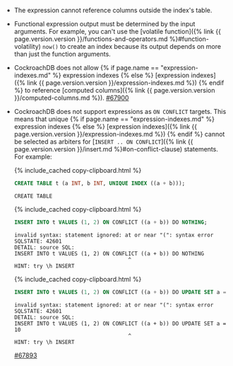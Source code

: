 - The expression cannot reference columns outside the index's table.
- Functional expression output must be determined by the input arguments. For example, you can't use the [volatile function]({% link {{ page.version.version }}/functions-and-operators.md %}#function-volatility) `now()` to create an index because its output depends on more than just the function arguments.
- CockroachDB does not allow {% if page.name == "expression-indexes.md" %} expression indexes {% else %} [expression indexes]({% link {{ page.version.version }}/expression-indexes.md %}) {% endif %} to reference [computed columns]({% link {{ page.version.version }}/computed-columns.md %}). [#67900](https://github.com/cockroachdb/cockroach/issues/67900)
- CockroachDB does not support expressions as `ON CONFLICT` targets. This means that unique {% if page.name == "expression-indexes.md" %} expression indexes {% else %} [expression indexes]({% link {{ page.version.version }}/expression-indexes.md %}) {% endif %} cannot be selected as arbiters for [`INSERT .. ON CONFLICT`]({% link {{ page.version.version }}/insert.md %}#on-conflict-clause) statements. For example:

	{% include_cached copy-clipboard.html %}
	~~~ sql
	CREATE TABLE t (a INT, b INT, UNIQUE INDEX ((a + b)));
	~~~

	~~~
	CREATE TABLE
	~~~

	{% include_cached copy-clipboard.html %}
	~~~ sql
	INSERT INTO t VALUES (1, 2) ON CONFLICT ((a + b)) DO NOTHING;
	~~~

	~~~
	invalid syntax: statement ignored: at or near "(": syntax error
	SQLSTATE: 42601
	DETAIL: source SQL:
	INSERT INTO t VALUES (1, 2) ON CONFLICT ((a + b)) DO NOTHING
	                                    ^
	HINT: try \h INSERT
	~~~

	{% include_cached copy-clipboard.html %}
	~~~ sql
	INSERT INTO t VALUES (1, 2) ON CONFLICT ((a + b)) DO UPDATE SET a = 10;
	~~~

	~~~
	invalid syntax: statement ignored: at or near "(": syntax error
	SQLSTATE: 42601
	DETAIL: source SQL:
	INSERT INTO t VALUES (1, 2) ON CONFLICT ((a + b)) DO UPDATE SET a = 10
	                                    ^
	HINT: try \h INSERT
	~~~

	[#67893](https://github.com/cockroachdb/cockroach/issues/67893)
